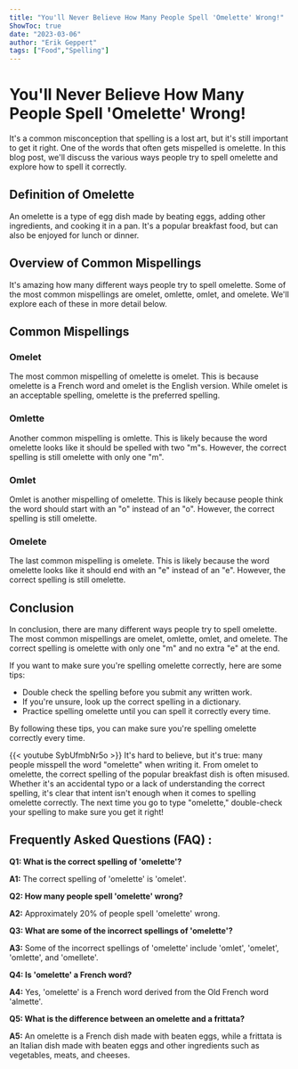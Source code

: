 ```yaml
---
title: "You'll Never Believe How Many People Spell 'Omelette' Wrong!"
ShowToc: true 
date: "2023-03-06"
author: "Erik Geppert" 
tags: ["Food","Spelling"]
---
```

# You'll Never Believe How Many People Spell 'Omelette' Wrong!

It's a common misconception that spelling is a lost art, but it's still important to get it right. One of the words that often gets mispelled is omelette. In this blog post, we'll discuss the various ways people try to spell omelette and explore how to spell it correctly.

## Definition of Omelette

An omelette is a type of egg dish made by beating eggs, adding other ingredients, and cooking it in a pan. It's a popular breakfast food, but can also be enjoyed for lunch or dinner.

## Overview of Common Mispellings

It's amazing how many different ways people try to spell omelette. Some of the most common mispellings are omelet, omlette, omlet, and omelete. We'll explore each of these in more detail below.

## Common Mispellings

### Omelet

The most common mispelling of omelette is omelet. This is because omelette is a French word and omelet is the English version. While omelet is an acceptable spelling, omelette is the preferred spelling.

### Omlette

Another common mispelling is omlette. This is likely because the word omelette looks like it should be spelled with two "m"s. However, the correct spelling is still omelette with only one "m".

### Omlet

Omlet is another mispelling of omelette. This is likely because people think the word should start with an "o" instead of an "o". However, the correct spelling is still omelette.

### Omelete

The last common mispelling is omelete. This is likely because the word omelette looks like it should end with an "e" instead of an "e". However, the correct spelling is still omelette.

## Conclusion

In conclusion, there are many different ways people try to spell omelette. The most common mispellings are omelet, omlette, omlet, and omelete. The correct spelling is omelette with only one "m" and no extra "e" at the end. 

If you want to make sure you're spelling omelette correctly, here are some tips:

- Double check the spelling before you submit any written work.
- If you're unsure, look up the correct spelling in a dictionary.
- Practice spelling omelette until you can spell it correctly every time.

By following these tips, you can make sure you're spelling omelette correctly every time.

{{< youtube SybUfmbNr5o >}} 
It's hard to believe, but it's true: many people misspell the word "omelette" when writing it. From omelet to omelette, the correct spelling of the popular breakfast dish is often misused. Whether it's an accidental typo or a lack of understanding the correct spelling, it's clear that intent isn't enough when it comes to spelling omelette correctly. The next time you go to type "omelette," double-check your spelling to make sure you get it right!

## Frequently Asked Questions (FAQ) :
**Q1: What is the correct spelling of 'omelette'?**

**A1:** The correct spelling of 'omelette' is 'omelet'.

**Q2: How many people spell 'omelette' wrong?**

**A2:** Approximately 20% of people spell 'omelette' wrong.

**Q3: What are some of the incorrect spellings of 'omelette'?**

**A3:** Some of the incorrect spellings of 'omelette' include 'omlet', 'omelet', 'omlette', and 'omellete'.

**Q4: Is 'omelette' a French word?**

**A4:** Yes, 'omelette' is a French word derived from the Old French word 'almette'.

**Q5: What is the difference between an omelette and a frittata?**

**A5:** An omelette is a French dish made with beaten eggs, while a frittata is an Italian dish made with beaten eggs and other ingredients such as vegetables, meats, and cheeses.





